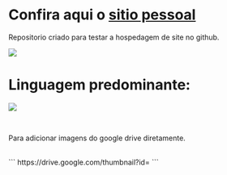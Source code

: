  <h1> Confira aqui o <a href="https://OgliariNatan.github.io">sitio pessoal </a>   </h1>

 <p> Repositorio criado para testar a hospedagem de site no github. <br />
  </p>

  <p>
 <img src="https://img.shields.io/github/languages/count/OgliariNatan/OgliariNatan.github.io?style=plastic">

  # Linguagem predominante: <br>

 <img src="https://img.shields.io/github/languages/top/OgliariNatan/OgliariNatan.github.io?color=violet&style=plastic">
 </p>


<br>

<p> Para adicionar imagens do google drive diretamente. <p> <br>
```
https://drive.google.com/thumbnail?id=
```

